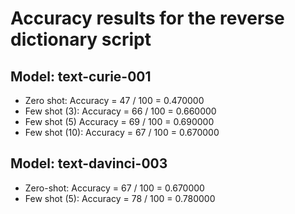 
# Accuracy results for the reverse dictionary script

## Model:  text-curie-001

- Zero shot:  Accuracy = 47 / 100 = 0.470000
- Few shot (3):  Accuracy = 66 / 100 = 0.660000
- Few shot (5)   Accuracy = 69 / 100 = 0.690000
- Few shot (10):  Accuracy = 67 / 100 = 0.670000

## Model:  text-davinci-003

- Zero-shot:   Accuracy = 67 / 100 = 0.670000
- Few shot (5):  Accuracy = 78 / 100 = 0.780000
